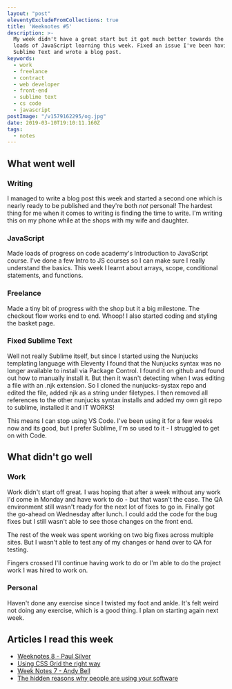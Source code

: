 ```yaml
---
layout: "post"
eleventyExcludeFromCollections: true
title: 'Weeknotes #5'
description: >-
  My week didn't have a great start but it got much better towards the end. Did
  loads of JavaScript learning this week. Fixed an issue I've been having with
  Sublime Text and wrote a blog post.
keywords:
  - work
  - freelance
  - contract
  - web developer
  - front-end
  - sublime text
  - cs code
  - javascript
postImage: "/v1579162295/og.jpg"
date: 2019-03-10T19:10:11.160Z
tags:
  - notes
---
```

## What went well

### Writing
I managed to write a blog post this week and started a second one which is nearly ready to be published and they're both _not_ personal! The hardest thing for me when it comes to writing is finding the time to write. I'm writing this on my phone while at the shops with my wife and daughter.

### JavaScript
Made loads of progress on code academy's  Introduction to JavaScript course. I've done a few Intro to JS courses so I can make sure I really understand the basics. This week I learnt about arrays, scope, conditional statements,  and functions.

### Freelance
Made a tiny bit of progress with the shop but it a big milestone. The checkout flow works end to end. Whoop! I also started coding and styling the basket page.

### Fixed Sublime Text
Well not really Sublime itself, but since I started using the Nunjucks templating language with Eleventy I found that the Nunjucks syntax was no longer available to install via Package Control. I found it on github and found out how to manually install it. But then it wasn't detecting when I was editing a file with an .njk extension. So I cloned the nunjucks-systax repo and edited the file, added njk as a string under filetypes. I then removed all references to the other nunjucks syntax installs and added my own git repo to sublime, installed it and IT WORKS!

This means I can stop using VS Code. I've been using it for a few weeks now and its good, but I prefer Sublime, I'm so used to it - I struggled to get on with Code.


## What didn't go well

### Work
Work didn't start off great. I was hoping that after a week without any work I'd come in Monday and have work to do - but that wasn't the case. The QA environment still wasn't ready for the next lot of fixes to go in. Finally got the go-ahead on Wednesday after lunch. I could add the code for the bug fixes but I still wasn't able to see those changes on the front end.

The rest of the week was spent working on two big fixes across multiple sites. But I wasn't able to test any of my changes or hand over to QA for testing.

Fingers crossed I'll continue having work to do or I'm able to do the project work I was hired to work on.

### Personal
Haven't done any exercise since I twisted my foot and ankle. It's felt weird not doing any exercise, which is a good thing. I plan on starting again next week.

## Articles I read this week
- [Weeknotes 8 - Paul Silver](https://www.paulsilver.co.uk/blog/2019/03/weeknotes-8/ "Weeknotes 8 - Paul Silver")
- [Using CSS Grid the right way](https://vgpena.github.io/using-css-grid-the-right-way/ "Using CSS Grid the right way")
- [Week Notes 7 - Andy Bell](https://archive.hankchizljaw.com/wrote/week-notes-7/ "Week Notes 7 - Andy Bell")
- [The hidden reasons why people are using your software](https://justinjackson.ca/hidden "The hidden reasons why people are using your software")
